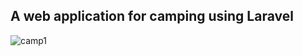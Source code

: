 ## A web application for camping using Laravel

![camp1](https://user-images.githubusercontent.com/47330368/192122332-b1f9009a-debf-4474-a5b7-775545c3816f.png)
